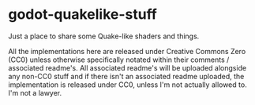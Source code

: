 # godot-quakelike-stuff
Just a place to share some Quake-like shaders and things.

All the implementations here are released under Creative Commons Zero (CC0) unless otherwise specifically notated within their comments / associated readme's. All associated readme's will be uploaded alongside any non-CC0 stuff and if there isn't an associated readme uploaded, the implementation is released under CC0, unless I'm not actually allowed to. I'm not a lawyer.
